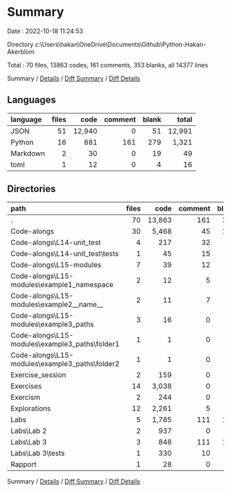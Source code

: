 # Summary

Date : 2022-10-18 11:24:53

Directory c:\\Users\\hakan\\OneDrive\\Documents\\Github\\Python-Hakan-Akerblom

Total : 70 files,  13863 codes, 161 comments, 353 blanks, all 14377 lines

Summary / [Details](details.md) / [Diff Summary](diff.md) / [Diff Details](diff-details.md)

## Languages
| language | files | code | comment | blank | total |
| :--- | ---: | ---: | ---: | ---: | ---: |
| JSON | 51 | 12,940 | 0 | 51 | 12,991 |
| Python | 16 | 881 | 161 | 279 | 1,321 |
| Markdown | 2 | 30 | 0 | 19 | 49 |
| toml | 1 | 12 | 0 | 4 | 16 |

## Directories
| path | files | code | comment | blank | total |
| :--- | ---: | ---: | ---: | ---: | ---: |
| . | 70 | 13,863 | 161 | 353 | 14,377 |
| Code-alongs | 30 | 5,468 | 45 | 100 | 5,613 |
| Code-alongs\\L14-unit_test | 4 | 217 | 32 | 55 | 304 |
| Code-alongs\\L14-unit_test\\tests | 1 | 45 | 15 | 25 | 85 |
| Code-alongs\\L15-modules | 7 | 39 | 12 | 20 | 71 |
| Code-alongs\\L15-modules\\example1_namespace | 2 | 12 | 5 | 7 | 24 |
| Code-alongs\\L15-modules\\example2__name__ | 2 | 11 | 7 | 4 | 22 |
| Code-alongs\\L15-modules\\example3_paths | 3 | 16 | 0 | 9 | 25 |
| Code-alongs\\L15-modules\\example3_paths\\folder1 | 1 | 1 | 0 | 0 | 1 |
| Code-alongs\\L15-modules\\example3_paths\\folder2 | 1 | 1 | 0 | 0 | 1 |
| Exercise_session | 2 | 159 | 0 | 2 | 161 |
| Exercises | 14 | 3,038 | 0 | 14 | 3,052 |
| Exercism | 2 | 244 | 0 | 2 | 246 |
| Explorations | 12 | 2,261 | 5 | 17 | 2,283 |
| Labs | 5 | 1,785 | 111 | 193 | 2,089 |
| Labs\\Lab 2 | 2 | 937 | 0 | 2 | 939 |
| Labs\\Lab 3 | 3 | 848 | 111 | 191 | 1,150 |
| Labs\\Lab 3\\tests | 1 | 330 | 10 | 96 | 436 |
| Rapport | 1 | 28 | 0 | 17 | 45 |

Summary / [Details](details.md) / [Diff Summary](diff.md) / [Diff Details](diff-details.md)